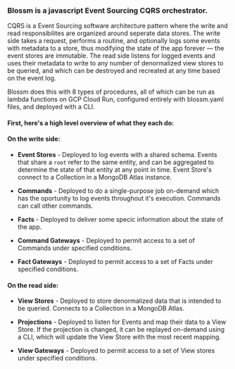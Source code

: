### Blossm is a javascript Event Sourcing CQRS orchestrator. 

CQRS is a Event Sourcing software architecture pattern where the write and read responsibilites are organized around seperate data stores. 
The write side takes a request, performs a routine, and optionally logs some events with metadata to a store, thus modifying the state of the app forever — the event stores are immutable. 
The read side listens for logged events and uses their metadata to write to any number of denormalized view stores to be queried, and which can be destroyed and recreated at any time based on the event log. 

Blossm does this with 8 types of procedures, all of which can be run as lambda functions on GCP Cloud Run, configured entirely with blossm.yaml files, and deployed with a CLI.

#### First, here's a high level overview of what they each do: 

#### On the write side:

* __Event Stores__ - Deployed to log events with a shared schema. Events that share a `root` refer to the same entity, and can be aggregated to determine the state of that entity at any point in time. Event Store's connect to a Collection in a MongoDB Atlas instance. 

* __Commands__ - Deployed to do a single-purpose job on-demand which has the oportunity to log events throughout it's execution. Commands can call other commands.

* __Facts__ - Deployed to deliver some specic information about the state of the app.

* __Command Gateways__ - Deployed to permit access to a set of Commands under specified conditions.

* __Fact Gateways__ - Deployed to permit access to a set of Facts under specified conditions.


#### On the read side:

* __View Stores__ - Deployed to store denormalized data that is intended to be queried. Connects to a Collection in a MongoDB Atlas.

* __Projections__ - Deployed to listen for Events and map their data to a View Store. If the projection is changed, it can be replayed on-demand using a CLI, which will update the View Store with the most recent mapping.

* __View Gateways__ - Deployed to permit access to a set of View stores under specified conditions.



